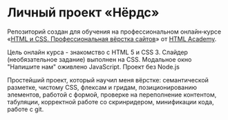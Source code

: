 # Личный проект «Нёрдс»

Репозиторий создан для обучения на профессиональном онлайн‑курсе «[HTML и CSS. Профессиональная вёрстка сайтов](https://htmlacademy.ru/intensive/htmlcss)» от [HTML Academy](https://htmlacademy.ru).

Цель онлайн курса - знакомство с HTML 5 и CSS 3.
Слайдер (необязательное задание) выполнен на CSS. 
Модальное окно "Напишите нам" оживлено JavaScript.
Проект без Node.js

Простейший проект, который научил меня вёрстке: 
семантической разметке,
чистому CSS,
флексам и гридам,
позиционированию элементов,
работой с формой,
проверке на переполнение контентом,
табуляции,
корректной работе со скринридером,
минификации кода,
работе с git.
